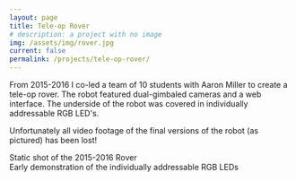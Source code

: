 ```yaml
---
layout: page
title: Tele-op Rover
# description: a project with no image
img: /assets/img/rover.jpg
current: false
permalink: /projects/tele-op-rover/
---
```


From 2015-2016 I co-led a team of 10 students with Aaron Miller to create a tele-op rover. The robot featured dual-gimbaled cameras and a web interface. The underside of the robot was covered in individually addressable RGB LED's.

Unfortunately all video footage of the final versions of the robot (as pictured) has been lost!

<div class="img_row">
    <img class="col three left" src="{{ site.baseurl }}/assets/img/rover2.jpg" alt="" title="Pitt RAS 2015-2016 Rover"/>
</div>
<div class="col three caption">
    Static shot of the 2015-2016 Rover
</div>

<div class="img_row">
    <img class="col three left" src="{{ site.baseurl }}/assets/img/rover-led.gif" alt="" title="Pitt RAS 2015-2016 Rover"/>
</div>
<div class="col three caption">
    Early demonstration of the individually addressable RGB LEDs
</div>
